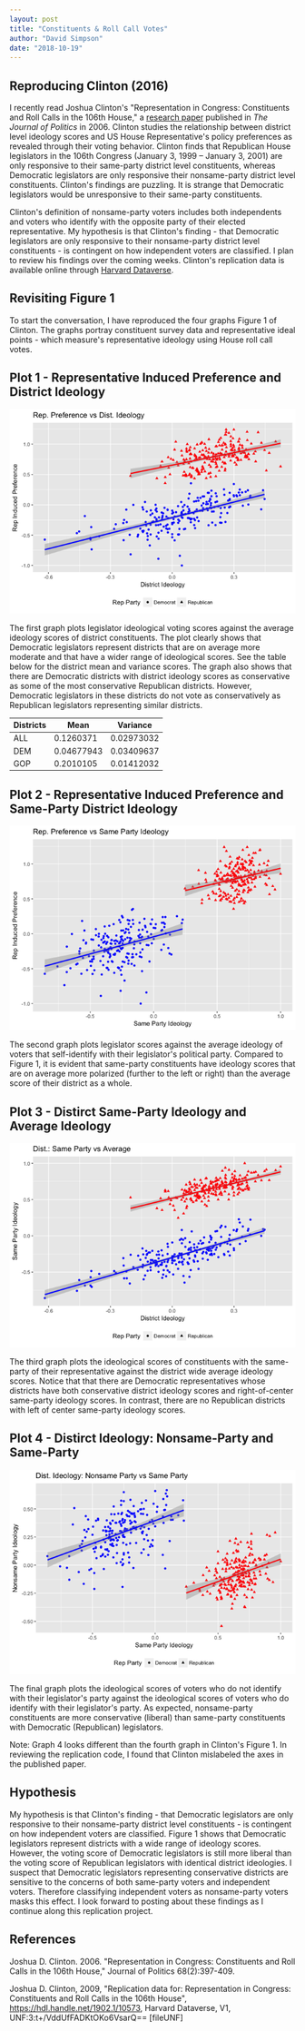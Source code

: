 ```yaml
---
layout: post
title: "Constituents & Roll Call Votes"
author: "David Simpson"
date: "2018-10-19"
---
```


## Reproducing Clinton (2016)

I recently read Joshua Clinton's "Representation in Congress: Constituents and Roll Calls in the 106th House," a [research paper](https://www.jstor.org/stable/10.1111/j.1468-2508.2006.00415.x?pq-origsite=summon&seq=1#metadata_info_tab_contents) published in *The Journal of Politics* in 2006. Clinton studies the relationship between district level ideology scores and US House Representative's policy preferences as revealed through their voting behavior. Clinton finds that Republican House legislators in the 106th Congress (January 3, 1999 – January 3, 2001) are only responsive to their same-party district level constituents, whereas Democratic legislators are only responsive their nonsame-party district level constituents. Clinton's findings are puzzling. It is strange that Democratic legislators would be unresponsive to their same-party constituents.

Clinton's definition of nonsame-party voters includes both independents and voters who identify with the opposite party of their elected representative. My hypothesis is that Clinton's finding - that Democratic legislators are only responsive to their nonsame-party district level constituents - is contingent on how independent voters are classified. I plan to review his findings over the coming weeks. Clinton's replication data is available online through [Harvard Dataverse](https://dataverse.harvard.edu/dataset.xhtml?persistentId=hdl:1902.1/10573). 





## Revisiting Figure 1
To start the conversation, I have reproduced the four graphs Figure 1 of Clinton. The graphs portray constituent survey data and representative ideal points - which measure's representative ideology using House roll call votes.



## Plot 1 - Representative Induced Preference and District Ideology


![](/images/2018-10-19-ConstituentsRollCalls_files/figure-html/Plot1-1.png)<!-- -->

The first graph plots legislator ideological voting scores against the average ideology scores of district constituents. The plot clearly shows that Democratic legislators represent districts that are on average more moderate and that have a wider range of ideological scores. See the table below for the district mean and variance scores. The graph also shows that there are Democratic districts with district ideology scores as conservative as some of the most conservative Republican districts. However, Democratic legislators in these districts do not vote as conservatively as Republican legislators representing similar districts.



| Districts   |      Mean  |  Variance   |
|-----|-----------|------------|
| ALL |  0.1260371 |  0.02973032 |
| DEM | 0.04677943 |  0.03409637 |
| GOP | 0.2010105 |  0.01412032 |

## Plot 2 - Representative Induced Preference and Same-Party District Ideology

![](/images/2018-10-19-ConstituentsRollCalls_files/figure-html/Plot2-1.png)<!-- -->

The second graph plots legislator scores against the average ideology of voters that self-identify with their legislator's political party. Compared to Figure 1, it is evident that same-party constituents have ideology scores that are on average more polarized (further to the left or right) than the average score of their district as a whole.

## Plot 3 - Distirct Same-Party Ideology and Average Ideology
![](/images/2018-10-19-ConstituentsRollCalls_files/figure-html/Plot3-1.png)<!-- -->

The third graph plots the ideological scores of constituents with the same-party of their representative against the district wide average ideology scores. Notice that that there are Democratic representatives whose districts have both conservative district ideology scores and right-of-center same-party ideology scores. In contrast, there are no Republican districts with left of center same-party ideology scores.

## Plot 4 - Distirct Ideology: Nonsame-Party and Same-Party

![](/images/2018-10-19-ConstituentsRollCalls_files/figure-html/Plot4-1.png)<!-- -->

The final graph plots the ideological scores of voters who do not identify with their legislator's party against the ideological scores of voters who do identify with their legislator's party. As expected, nonsame-party constituents are more conservative (liberal) than same-party constituents with Democratic (Republican) legislators.

Note: Graph 4 looks different than the fourth graph in Clinton's Figure 1. In reviewing the replication code, I found that Clinton mislabeled the axes in the published paper.

## Hypothesis
My hypothesis is that Clinton's finding - that Democratic legislators are only responsive to their nonsame-party district level constituents - is contingent on how independent voters are classified. Figure 1 shows that Democratic legislators represent districts with a wide range of ideology scores. However, the voting score of Democratic legislators is still more liberal than the voting score of Republican legislators with identical district ideologies. I suspect that Democratic legislators representing conservative districts are sensitive to the concerns of both same-party voters and independent voters. Therefore classifying independent voters as nonsame-party voters masks this effect. I look forward to posting about these findings as I continue along this replication project.

## References

Joshua D. Clinton. 2006. "Representation in Congress: Constituents and Roll Calls in the 106th House," Journal of Politics 68(2):397-409.

Joshua D. Clinton, 2009, "Replication data for: Representation in Congress: Constituents and Roll Calls in the 106th House", https://hdl.handle.net/1902.1/10573, Harvard Dataverse, V1, UNF:3:t+/VddUfFADKtOKo6VsarQ== [fileUNF]
